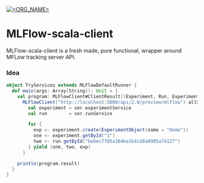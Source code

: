 [![<ORG_NAME>](https://circleci.com/gh/francescofrontera/MLFlow-scala-client.svg?style=svg)](https://circleci.com/gh/francescofrontera/MLFlow-scala-client)

# MLFlow-scala-client
MLFlow-scala-client is a fresh made, pure functional, wrapper around MFLow tracking server API.

### Idea 
```scala 
object TryServices extends MLFlowDefaultRunner {
  def main(args: Array[String]): Unit = {
    val program: MLFlowClient#ClientResult[(Experiment, Run, ExperimentResponse)] =
      MLFlowClient("http://localhost:5000/api/2.0/preview/mlflow") allService { ser =>
        val experiment = ser.experimentService
        val run        = ser.runService

        for {
          exp <- experiment.create(ExperimentObject(name = "Home"))
          one <- experiment.getById("1")
          two <- run.getById("bebec7f85a104ba1b4cd8a8905a74127")
        } yield (one, two, exp)
      }

    println(program.result)
  }
}
```
